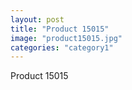 ```yaml
---
layout: post
title: "Product 15015"
image: "product15015.jpg"
categories: "category1"
---
```

Product 15015
